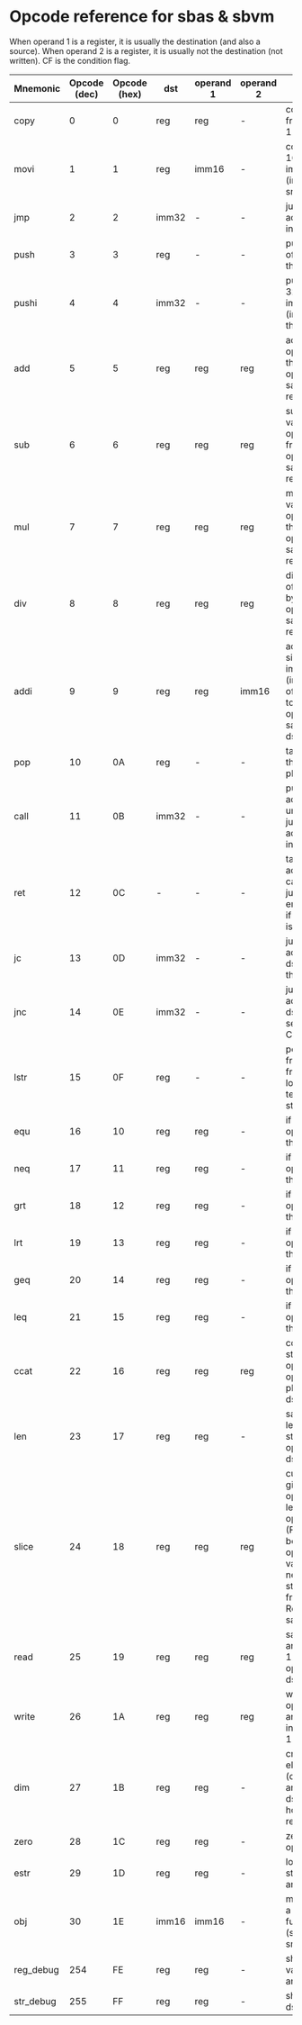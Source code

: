 # Opcode reference for sbas & sbvm

When operand 1 is a register, it is usually the destination (and also a source).
When operand 2 is a register, it is usually not the destination (not written).
CF is the condition flag.

Mnemonic | Opcode (dec) | Opcode (hex) |dst| operand 1 | operand 2 | Description
-------- | ------------ | ------------ | ------------ | --------- | --------- | -----------
copy    |0|0|reg| reg |-| copies value from operand 1 into srcreg
movi    |1|1|reg| imm16 |-| copies signed 16-bit immediate (integer) into srcreg
jmp     |2|2| imm32 |-| - | jumps to byte address given in operand 1
push    |3|3|reg|-| - | pushes value of dst 1 onto the stack
pushi   |4|4| imm32 |-| - | pushes signed 32-bit immediate (integer) onto the stack
add     |5|5|reg| reg | reg | adds value of operand 1 to that of operand 2 and saves the result in dst
sub     |6|6|reg| reg | reg | subtracts value of operand 2 from that of operand 1 and saves the result in dst
mul     |7|7|reg| reg | reg | multiplies value of operand 1 with that of operand 2 and saves the result in dst
div     |8|8|reg| reg | reg | divides value of operand 1 by that of operand 2 and saves the result in dst
addi    |9|9|reg| reg | imm16 | adds 16-bit signed immediate (integer) value of operand 2 to that of operand 1 and saves result in dst
pop     |10| 0A |reg|-| - | takes value off the stack and places it in dst
call    |11| 0B |imm32|-| - | pushes return address then unconditionally jumps to byte address given in dst
ret     |12| 0C |-|-| - | takes last adress from callstack, jumps there; ends program if the callstack is empty 
jc      |13| 0D |imm32|-| - | jump to address from dst if CF is set, then reset CF
jnc     |14| 0E |imm32|-| - | jump to address from dst if CF is not set, then reset CF
lstr    |15| 0F |reg|-| - | pops address from the stack from which it loads a NUL-terminated string into dst
equ     |16|10|reg| reg |-| if dst == operand 1 then set CF
neq     |17|11|reg| reg |-| if dst != operand 1 then set CF
grt     |18|12|reg| reg |-| if dst > operand 1 then set CF
lrt     |19|13|reg| reg |-| if dst < operand 1 then set CF
geq     |20|14|reg| reg |-| if dst >= operand 1 then set CF
leq     |21|15|reg| reg |-| if dst <= operand 1 then set CF
ccat    |22|16|reg| reg | reg | concatenate strings in operand 1 and operand2 and place result in dst
len     |23|17|reg| reg |-| save the length of string/array in operand 1 into dst
slice   |24|18|reg| reg | reg | cuts the string given in operand 1 to a length given in operand 2 (From the beginning). If operand 2 valuen is negative, the string gets cut from the end. Resultstring is saved in dst
read    |25|19|reg| reg | reg |saves value of array operand 1 at index operand 2 in dst
write   |26| 1A |reg| reg | reg |writes value of operand 2 into array of dst at index operand 1
dim     |27| 1B |reg| reg |-| create an n element (operand 1) array in dst. If dst already holds an array, resize it
zero    |28| 1C |reg| reg |-| zero dst and operand 1
estr    |29| 1D |reg| reg |-| load empty strings into dst and operand 1
obj     |30| 1E |imm16| imm16 |-| make a call to a native object function (specific to smallbasic)
reg\_debug |254| FE |reg| reg |-| show numeric values of dst and operand 1
str\_debug |255| FF |reg| reg | - | show string in dst
